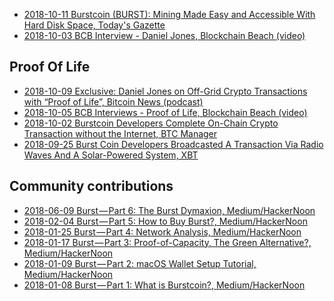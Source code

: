 -   [2018-10-11 Burstcoin (BURST): Mining Made Easy and Accessible With Hard Disk Space, Today's Gazette](https://todaysgazette.com/burstcoin-burst-mining-made-easy-and-accessible-with-hard-disk-space/)
-   [2018-10-03 BCB Interview - Daniel Jones, Blockchain Beach (video)](https://www.youtube.com/watch?v=zez1EISf-Jg)

Proof Of Life
-------------

-   [2018-10-09 Exclusive: Daniel Jones on Off-Grid Crypto Transactions with “Proof of Life”, Bitcoin News (podcast)](https://bitcoinnews.com/exclusive-daniel-jones-on-off-grid-crypto-transactions-with-proof-of-life/)
-   [2018-10-05 BCB Interviews - Proof of Life, Blockchain Beach (video)](https://www.youtube.com/watch?v=2luFpLB3atg)
-   [2018-10-02 Burstcoin Developers Complete On-Chain Crypto Transaction without the Internet, BTC Manager](https://btcmanager.com/burstcoin-developer-ham-radio/)
-   [2018-09-25 Burst Coin Developers Broadcasted A Transaction Via Radio Waves And A Solar-Powered System, XBT](https://xbt.net/blog/burst-coin-developers-broadcasted-a-transaction-via-radio-waves-and-a-solar-powered-system/)

Community contributions
-----------------------

-   [2018-06-09 Burst — Part 6: The Burst Dymaxion, Medium/HackerNoon](https://hackernoon.com/burst-part-6-the-burst-dymaxion-90f8e5c69a75)
-   [2018-02-04 Burst — Part 5: How to Buy Burst?, Medium/HackerNoon](https://medium.com/@aclaytonscott/burst-part-5-how-to-buy-burst-5873b934ab2f)
-   [2018-01-25 Burst — Part 4: Network Analysis, Medium/HackerNoon](https://hackernoon.com/burst-part-4-network-analysis-a8c1305a5750)
-   [2018-01-17 Burst — Part 3: Proof-of-Capacity, The Green Alternative?, Medium/HackerNoon](https://hackernoon.com/burst-part-3-proof-of-capacity-the-green-alternative-8e2651211671)
-   [2018-01-09 Burst — Part 2: macOS Wallet Setup Tutorial, Medium/HackerNoon](https://medium.com/@aclaytonscott/burst-part-2-macos-wallet-setup-tutorial-2822bb029f54)
-   [2018-01-08 Burst — Part 1: What is Burstcoin?, Medium/HackerNoon](https://medium.com/age-of-awareness/burst-part-1-what-is-burstcoin-d172561aba70)

